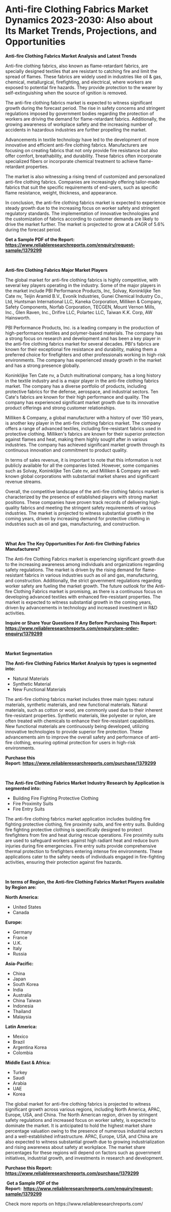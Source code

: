 <p><h1>Anti-fire Clothing Fabrics Market Dynamics 2023-2030: Also about Its Market Trends, Projections, and Opportunities</h1></p><p><strong>Anti-fire Clothing Fabrics Market Analysis and Latest Trends</strong></p>
<p><p>Anti-fire clothing fabrics, also known as flame-retardant fabrics, are specially designed textiles that are resistant to catching fire and limit the spread of flames. These fabrics are widely used in industries like oil & gas, chemical, metallurgical, firefighting, and electrical, where workers are exposed to potential fire hazards. They provide protection to the wearer by self-extinguishing when the source of ignition is removed.</p><p>The anti-fire clothing fabrics market is expected to witness significant growth during the forecast period. The rise in safety concerns and stringent regulations imposed by government bodies regarding the protection of workers are driving the demand for flame-retardant fabrics. Additionally, the growing awareness of workplace safety and the increasing number of accidents in hazardous industries are further propelling the market.</p><p>Advancements in textile technology have led to the development of more innovative and efficient anti-fire clothing fabrics. Manufacturers are focusing on creating fabrics that not only provide fire resistance but also offer comfort, breathability, and durability. These fabrics often incorporate specialized fibers or incorporate chemical treatment to achieve flame-retardant properties.</p><p>The market is also witnessing a rising trend of customized and personalized anti-fire clothing fabrics. Companies are increasingly offering tailor-made fabrics that suit the specific requirements of end-users, such as specific flame resistance, weight, thickness, and appearance.</p><p>In conclusion, the anti-fire clothing fabrics market is expected to experience steady growth due to the increasing focus on worker safety and stringent regulatory standards. The implementation of innovative technologies and the customization of fabrics according to customer demands are likely to drive the market further. The market is projected to grow at a CAGR of 5.6% during the forecast period.</p></p>
<p><strong>Get a Sample PDF of the Report:&nbsp; <a href="https://www.reliableresearchreports.com/enquiry/request-sample/1379299">https://www.reliableresearchreports.com/enquiry/request-sample/1379299</a></strong></p>
<p>&nbsp;</p>
<p><strong>Anti-fire Clothing Fabrics Major Market Players</strong></p>
<p><p>The global market for anti-fire clothing fabrics is highly competitive, with several key players operating in the industry. Some of the major players in the market include PBI Performance Products, Inc, Solvay, Koninklijke Ten Cate nv, Teijin Aramid B.V., Evonik Industries, Gunei Chemical Industry Co., Ltd, Huntsman International LLC, Kaneka Corporation, Milliken & Company, Safety Components, Norfab Corporation, TECGEN, Mount Vernon Mills, Inc., Glen Raven, Inc., Drifire LLC, Polartec LLC, Taiwan K.K. Corp, AW Hainsworth.</p><p>PBI Performance Products, Inc. is a leading company in the production of high-performance textiles and polymer-based materials. The company has a strong focus on research and development and has been a key player in the anti-fire clothing fabrics market for several decades. PBI's fabrics are known for their exceptional fire resistance and durability, making them a preferred choice for firefighters and other professionals working in high-risk environments. The company has experienced steady growth in the market and has a strong presence globally.</p><p>Koninklijke Ten Cate nv, a Dutch multinational company, has a long history in the textile industry and is a major player in the anti-fire clothing fabrics market. The company has a diverse portfolio of products, including protective fabrics for the defense, aerospace, and industrial sectors. Ten Cate's fabrics are known for their high performance and quality. The company has experienced significant market growth due to its innovative product offerings and strong customer relationships.</p><p>Milliken & Company, a global manufacturer with a history of over 150 years, is another key player in the anti-fire clothing fabrics market. The company offers a range of advanced textiles, including fire-resistant fabrics used in protective clothing. Milliken's fabrics are known for their superior protection against flames and heat, making them highly sought after in various industries. The company has achieved significant market growth through its continuous innovation and commitment to product quality.</p><p>In terms of sales revenue, it is important to note that this information is not publicly available for all the companies listed. However, some companies such as Solvay, Koninklijke Ten Cate nv, and Milliken & Company are well-known global corporations with substantial market shares and significant revenue streams.</p><p>Overall, the competitive landscape of the anti-fire clothing fabrics market is characterized by the presence of established players with strong market positions. These companies have proven track records of delivering high-quality fabrics and meeting the stringent safety requirements of various industries. The market is projected to witness substantial growth in the coming years, driven by increasing demand for protective clothing in industries such as oil and gas, manufacturing, and construction.</p></p>
<p>&nbsp;</p>
<p><strong>What Are The Key Opportunities For Anti-fire Clothing Fabrics Manufacturers?</strong></p>
<p><p>The Anti-fire Clothing Fabrics market is experiencing significant growth due to the increasing awareness among individuals and organizations regarding safety regulations. The market is driven by the rising demand for flame-resistant fabrics in various industries such as oil and gas, manufacturing, and construction. Additionally, the strict government regulations regarding worker safety are fueling the market growth. The future outlook for the Anti-fire Clothing Fabrics market is promising, as there is a continuous focus on developing advanced textiles with enhanced fire-resistant properties. The market is expected to witness substantial growth in the coming years, driven by advancements in technology and increased investment in R&D activities.</p></p>
<p><strong>Inquire or Share Your Questions If Any Before Purchasing This Report: <a href="https://www.reliableresearchreports.com/enquiry/pre-order-enquiry/1379299">https://www.reliableresearchreports.com/enquiry/pre-order-enquiry/1379299</a></strong></p>
<p>&nbsp;</p>
<p><strong>Market Segmentation</strong></p>
<p><strong>The Anti-fire Clothing Fabrics Market Analysis by types is segmented into:</strong></p>
<p><ul><li>Natural Materials</li><li>Synthetic Material</li><li>New Functional Materials</li></ul></p>
<p><p>The anti-fire clothing fabrics market includes three main types: natural materials, synthetic materials, and new functional materials. Natural materials, such as cotton or wool, are commonly used due to their inherent fire-resistant properties. Synthetic materials, like polyester or nylon, are often treated with chemicals to enhance their fire-resistant capabilities. New functional materials are continuously being developed, utilizing innovative technologies to provide superior fire protection. These advancements aim to improve the overall safety and performance of anti-fire clothing, ensuring optimal protection for users in high-risk environments.</p></p>
<p><strong>Purchase this Report:&nbsp;<a href="https://www.reliableresearchreports.com/purchase/1379299">https://www.reliableresearchreports.com/purchase/1379299</a></strong></p>
<p>&nbsp;</p>
<p><strong>The Anti-fire Clothing Fabrics Market Industry Research by Application is segmented into:</strong></p>
<p><ul><li>Building Fire Fighting Protective Clothing</li><li>Fire Proximity Suits</li><li>Fire Entry Suits</li></ul></p>
<p><p>The anti-fire clothing fabrics market application includes building fire fighting protective clothing, fire proximity suits, and fire entry suits. Building fire fighting protective clothing is specifically designed to protect firefighters from fire and heat during rescue operations. Fire proximity suits are used to safeguard workers against high radiant heat and reduce burn injuries during fire emergencies. Fire entry suits provide comprehensive thermal protection to firefighters entering intense fire environments. These applications cater to the safety needs of individuals engaged in fire-fighting activities, ensuring their protection against fire hazards.</p></p>
<p>&nbsp;</p>
<p><strong>In terms of Region, the Anti-fire Clothing Fabrics Market Players available by Region are:</strong></p>
<p>
    <p> <strong> North America: </strong>
        <ul>
            <li>United States</li>
            <li>Canada</li>
        </ul>
        </p> 
    <p> <strong> Europe: </strong>
        <ul>
            <li>Germany</li>
            <li>France</li>
            <li>U.K.</li>
            <li>Italy</li>
            <li>Russia</li>
        </ul>
        </p> 
    <p> <strong> Asia-Pacific: </strong>
        <ul>
            <li>China</li>
            <li>Japan</li>
            <li>South Korea</li>
            <li>India</li>
            <li>Australia</li>
            <li>China Taiwan</li>
            <li>Indonesia</li>
            <li>Thailand</li>
            <li>Malaysia</li>
        </ul>
        </p> 
    <p> <strong> Latin America: </strong>
        <ul>
            <li>Mexico</li>
            <li>Brazil</li>
            <li>Argentina Korea</li>
            <li>Colombia</li>
        </ul>
        </p> 
    <p> <strong> Middle East & Africa: </strong>
        <ul>
            <li>Turkey</li>
            <li>Saudi</li>
            <li>Arabia</li>
            <li>UAE</li>
            <li>Korea</li>
        </ul>
    </p>
    </p>
<p><p>The global market for anti-fire clothing fabrics is projected to witness significant growth across various regions, including North America, APAC, Europe, USA, and China. The North American region, driven by stringent safety regulations and increased focus on worker safety, is expected to dominate the market. It is anticipated to hold the highest market share percentage valuation owing to the presence of numerous industrial sectors and a well-established infrastructure. APAC, Europe, USA, and China are also expected to witness substantial growth due to growing industrialization and rising awareness about safety at workplace. The market share percentages for these regions will depend on factors such as government initiatives, industrial growth, and investments in research and development.</p></p>
<p><strong>Purchase this Report: <a href="https://www.reliableresearchreports.com/purchase/1379299">https://www.reliableresearchreports.com/purchase/1379299</a></strong></p>
<p>&nbsp;<strong>Get a Sample PDF of the Report:&nbsp;&nbsp;<a href="https://www.reliableresearchreports.com/enquiry/request-sample/1379299">https://www.reliableresearchreports.com/enquiry/request-sample/1379299</a></strong></p>
<p><strong></strong></p>
<p>Check more reports on https://www.reliableresearchreports.com/</p>
